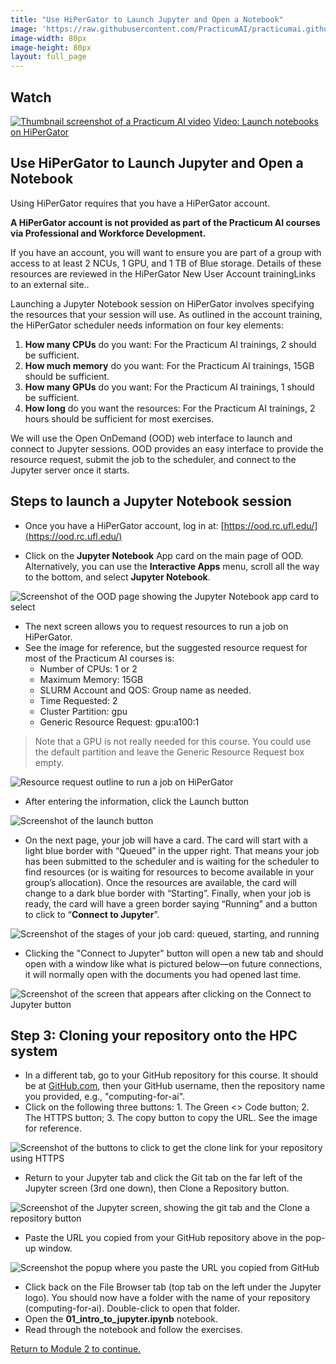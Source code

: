 ```yaml
---
title: "Use HiPerGator to Launch Jupyter and Open a Notebook"
image: 'https://raw.githubusercontent.com/PracticumAI/practicumai.github.io/main/images/icons/practicumai_computing_for_ai.png'
image-width: 80px
image-height: 80px
layout: full_page
---
```


## Watch

[![Thumbnail screenshot of a Practicum AI video](/images/video_thumbnail.png)](https://mediasite.video.ufl.edu/Mediasite/Play/a7a381d678214cf88fe062bba22932731d) [Video: Launch notebooks on HiPerGator](https://mediasite.video.ufl.edu/Mediasite/Play/a7a381d678214cf88fe062bba22932731d)


## Use HiPerGator to Launch Jupyter and Open a Notebook

Using HiPerGator requires that you have a HiPerGator account.

**A HiPerGator account is not provided as part of the Practicum AI courses via Professional and Workforce Development.**

If you have an account, you will want to ensure you are part of a group with access to at least 2 NCUs, 1 GPU, and 1 TB of Blue storage. Details of these resources are reviewed in the HiPerGator New User Account trainingLinks to an external site..

Launching a Jupyter Notebook session on HiPerGator involves specifying the resources that your session will use. As outlined in the account training, the HiPerGator scheduler needs information on four key elements:

1. **How many CPUs** do you want: For the Practicum AI trainings, 2 should be sufficient.
1. **How much memory** do you want: For the Practicum AI trainings, 15GB should be sufficient.
1. **How many GPUs** do you want: For the Practicum AI trainings, 1 should be sufficient.
1. **How long** do you want the resources: For the Practicum AI trainings, 2 hours should be sufficient for most exercises.

We will use the Open OnDemand (OOD) web interface to launch and connect to Jupyter sessions. OOD provides an easy interface to provide the resource request, submit the job to the scheduler, and connect to the Jupyter server once it starts.

## Steps to launch a Jupyter Notebook session

* Once you have a HiPerGator account, log in at: [https://ood.rc.ufl.edu/](https://ood.rc.ufl.edu/)

* Click on the **Jupyter Notebook** App card on the main page of OOD. Alternatively, you can use the **Interactive Apps** menu, scroll all the way to the bottom, and select **Jupyter Notebook**. 

![Screenshot of the OOD page showing the Jupyter Notebook app card to select](/images/ood_jupyter_app.png)

* The next screen allows you to request resources to run a job on HiPerGator.
* See the image for reference, but the suggested resource request for most of the Practicum AI courses is:
   * Number of CPUs: 1 or 2
   * Maximum Memory: 15GB
   * SLURM Account and QOS: Group name as needed. 
   * Time Requested: 2
   * Cluster Partition: gpu
   * Generic Resource Request: gpu:a100:1

> Note that a GPU is not really needed for this course. You could use the default partition and leave the Generic Resource Request box empty.

![Resource request outline to run a job on HiPerGator](/images/hpg_resource_request.png)

* After entering the information, click the Launch button

![Screenshot of the launch button](/images/hpg_launch.png)

* On the next page, your job will have a card. The card will start with a light blue border with “Queued” in the upper right. That means your job has been submitted to the scheduler and is waiting for the scheduler to find resources (or is waiting for resources to become available in your group’s allocation). Once the resources are available, the card will change to a dark blue border with “Starting”. Finally, when your job is ready, the card will have a green border saying “Running” and a button to click to “**Connect to Jupyter**”.

![Screenshot of the stages of your job card: queued, starting, and running](/images/hpg_connect_to_jupyter.png)

* Clicking the "Connect to Jupyter" button will open a new tab and should open with a window like what is pictured below—on future connections, it will normally open with the documents you had opened last time.

![Screenshot of the screen that appears after clicking on the Connect to Jupyter button](/images/hpg_jupyter_home.png)



## Step 3: Cloning your repository onto the HPC system

* In a different tab, go to your GitHub repository for this course. It should be at [GitHub.com](https://github.com/), then your GitHub username, then the repository name you provided, e.g., "computing-for-ai".
* Click on the following three buttons:  1. The Green <> Code button; 2. The HTTPS button; 3. The copy button to copy the URL. See the image for reference.

![Screenshot of the buttons to click to get the clone link for your repository using HTTPS](/images/GitHub_clone_https.png)

* Return to your Jupyter tab and click the Git tab on the far left of the Jupyter screen (3rd one down), then Clone a Repository button.

![Screenshot of the Jupyter screen, showing the git tab and the Clone a repository button](/images/hpg_clone_repo_2.png)

* Paste the URL you copied from your GitHub repository above in the pop-up window.

![Screenshot the popup where you paste the URL you copied from GitHub](/images/hpg_clone_repo_3.png)

* Click back on the File Browser tab (top tab on the left under the Jupyter logo). You should now have a folder with the name of your repository (computing-for-ai). Double-click to open that folder.
* Open the **01_intro_to_jupyter.ipynb** notebook.
* Read through the notebook and follow the exercises.


[Return to Module 2 to continue.](/computing_for_ai/02_jupyter_notebooks/)